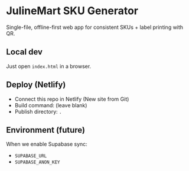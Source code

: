 # JulineMart SKU Generator

Single-file, offline-first web app for consistent SKUs + label printing with QR.

## Local dev
Just open `index.html` in a browser.

## Deploy (Netlify)
- Connect this repo in Netlify (New site from Git)
- Build command: (leave blank)
- Publish directory: `.`

## Environment (future)
When we enable Supabase sync:
- `SUPABASE_URL`
- `SUPABASE_ANON_KEY`
